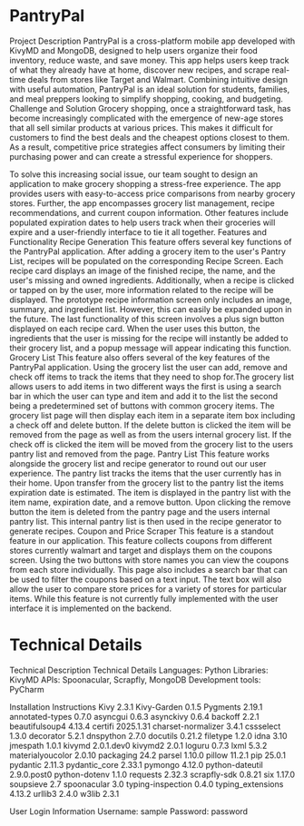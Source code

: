 # PantryPal
Project Description
PantryPal is a cross-platform mobile app developed with KivyMD and MongoDB, designed to help users organize their food inventory, reduce waste, and save money. This app helps users keep track of what they already have at home, discover new recipes, and scrape real-time deals from stores like Target and Walmart. Combining intuitive design with useful automation, PantryPal is an ideal solution for students, families, and meal preppers looking to simplify shopping, cooking, and budgeting.
Challenge and Solution
Grocery shopping, once a straightforward task, has become increasingly complicated with the emergence of new-age stores that all sell similar products at various prices. This makes it difficult for customers to find the best deals and the cheapest options closest to them. As a result, competitive price strategies affect consumers by limiting their purchasing power and can create a stressful experience for shoppers.

To solve this increasing social issue, our team sought to design an application to make grocery shopping a stress-free experience. The app provides users with easy-to-access price comparisons from nearby grocery stores. Further, the app encompasses grocery list management, recipe recommendations, and current coupon information. Other features include populated expiration dates to help users track when their groceries will expire and a user-friendly interface to tie it all together.
Features and Functionality
Recipe Generation
This feature offers several key functions of the PantryPal application. After adding a grocery item to the user's Pantry List, recipes will be populated on the corresponding Recipe Screen. Each recipe card displays an image of the finished recipe, the name, and the user's missing and owned ingredients. Additionally, when a recipe is clicked or tapped on by the user, more information related to the recipe will be displayed. The prototype recipe information screen only includes an image, summary, and ingredient list. However, this can easily be expanded upon in the future. The last functionality of this screen involves a plus sign button displayed on each recipe card. When the user uses this button, the ingredients that the user is missing for the recipe will instantly be added to their grocery list, and a popup message will appear indicating this function.
Grocery List
This feature also offers several of the key features of the PantryPal application. Using the grocery list the user can add, remove and check off items to track the items that they need to shop for.The grocery list allows users to add items in  two different ways the first is using a search bar in which the user can type and item and add it to the list the second being a predetermined set of buttons with common grocery items. The grocery list page will then display each item in a separate item box including a check off and delete button. If the delete button is clicked the item will be removed from the page as well as from the users internal grocery list. If the check off is clicked the item will be moved from the grocery list to the users pantry list and removed from the page. 
Pantry List
This feature works alongside the grocery list and recipe generator to round out our user experience. The pantry list tracks the items that the user currently has in their home. Upon transfer from the grocery list to the pantry list the items expiration date is estimated. The item is displayed in the pantry list with the item name, expiration date, and a remove button. Upon clicking the remove button the item is deleted from the pantry page and the users internal pantry list. This internal pantry list is then used in the recipe generator to generate recipes.
Coupon and Price Scraper
This feature is a standout feature in our application. This feature collects coupons from different stores currently walmart and target and displays them on the coupons screen. Using the two buttons with store names you can view the coupons from each store individually. This page also includes a search bar that can be used to filter the coupons based on a text input. The text box will also allow the user to compare store prices for a variety of stores for particular items. While this feature is not currently fully implemented with the user interface it is implemented on the backend.

# Technical Details
Technical Description
Technical Details
Languages: Python
Libraries: KivyMD
APIs: Spoonacular, Scrapfly, MongoDB
Development tools: PyCharm

Installation Instructions
Kivy 2.3.1
Kivy-Garden 0.1.5
Pygments 2.19.1
annotated-types 0.7.0
asyncgui 0.6.3
asynckivy 0.6.4
backoff 2.2.1
beautifulsoup4 4.13.4
certifi 2025.1.31
charset-normalizer 3.4.1
cssselect 1.3.0
decorator 5.2.1
dnspython 2.7.0
docutils 0.21.2
filetype 1.2.0
idna 3.10
jmespath 1.0.1
kivymd 2.0.1.dev0
kivymd2 2.0.1
loguru 0.7.3
lxml 5.3.2
materialyoucolor 2.0.10
packaging 24.2
parsel 1.10.0
pillow 11.2.1
pip 25.0.1
pydantic 2.11.3
pydantic_core 2.33.1
pymongo 4.12.0
python-dateutil 2.9.0.post0
python-dotenv 1.1.0
requests 2.32.3
scrapfly-sdk 0.8.21
six 1.17.0
soupsieve 2.7
spoonacular 3.0
typing-inspection 0.4.0
typing_extensions 4.13.2
urllib3 2.4.0
w3lib 2.3.1

User Login Information
Username: sample
Password: password
